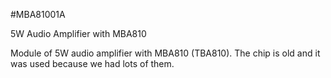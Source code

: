 <!--- PrjInfo ---> <!--- Please remove this line after manually editing --->
<!--- 00a56be08b96043df9e37d6aff7b6990 --->
<!--- Created:20170111-16:38: ---> 
<!--- Author:Mlab: ---> 
<!--- AuthorEmail:mlab@mlab.cz: ---> 
<!--- Tags:imported: ---> 
<!--- Ust:None: ---> 
<!--- Name:MBA81001A: --->
#MBA81001A 
<!--- LongName --->
5W Audio Amplifier with MBA810
<!--- ELongName ---> 

<!--- Lead --->
Module of 5W audio amplifier with MBA810 (TBA810). The chip 
  is old and it was used because we had lots of them.
<!--- ELead ---> 


​
​
<!--- Description --->
<!--- EDescription --->
<!--- Content --->
<!--- EContent --->
            